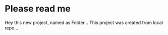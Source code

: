 # Please read me

Hey this new project, named as Folder...
This project was created from local repo...
